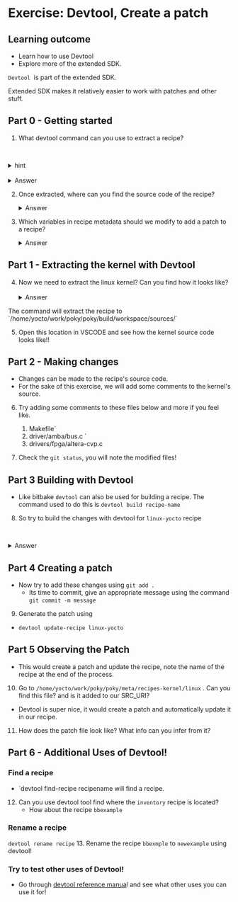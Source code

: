 # Exercise: Devtool, Create a patch

## Learning outcome

* Learn how to use Devtool 
* Explore more of the extended SDK.

`Devtool`  is part of the extended SDK. 

Extended SDK makes it relatively easier to work with patches and other stuff.

## Part 0 - Getting started

1. What devtool command can you use to extract a recipe?

   <details>
   <summary>hint</summary>
   Read the devtool help text
</details>
  <details>
	   <summary>Answer</summary>
	`devtool modify` is used to extract a recipe 
   </details>


2. Once extracted, where can you find the source code of the recipe?
  <details>
   <summary>Answer</summary>
	 `/home/yocto/work/poky/poky/build/workspace/sources/`
   </details>

3. Which variables in recipe metadata should we modify to add a patch to a recipe?
  <details>
	   <summary>Answer</summary>
		- `SRC_URI` should be updated with the patch details to include it in our recipe.
   </details>

## Part 1 - Extracting the kernel with Devtool

4. Now we need to extract the linux kernel? Can you find how it looks like?
  <details>
	   <summary>Answer</summary>
	- `devtool modify linux-yocto`
</details>
The command will extract the recipe to `/home/yocto/work/poky/poky/build/workspace/sources/`

5. Open this location in VSCODE and see how the kernel source code looks like!!

## Part 2 - Making changes

- Changes can be made to the recipe's source code. 
- For the sake of this exercise, we will add some comments to the kernel's source.

6. Try adding some comments to these files below and more if you feel like.

	1. Makefile`
	2. driver/amba/bus.c `
	3. drivers/fpga/altera-cvp.c
	   
7. Check the `git status`, you will note the modified files!

## Part 3 Building with Devtool

* Like bitbake `devtool` can also be used for building a recipe. The command used to do this  is `devtool build recipe-name`
8. So try to build the changes with devtool for `linux-yocto` recipe

  <details>
	   <summary>Answer</summary>
	- `devtool build linux-yocto`
</details>
   

## Part 4 Creating a patch

* Now try to add these changes using `git add .`
  * Its time to commit, give an appropriate message using the command 
     `git commit -m message`
9. Generate the patch using 
*  `devtool update-recipe linux-yocto`


## Part 5 Observing the Patch

* This would create a patch and update the recipe, note the name of the recipe at the end of the process.
10. Go to `/home/yocto/work/poky/poky/meta/recipes-kernel/linux` . Can you find this file? and is it added to our SRC_URI?
* Devtool is super nice, it would create a patch and automatically update it in our recipe.
11. How does the patch file look like? What info can you infer from it?

## Part 6 - Additional Uses of Devtool!

### Find a recipe
- `devtool find-recipe recipename will find a recipe.

12. Can you use devtool tool find where the `inventory` recipe is located?
	- How about the recipe `bbexample`

### Rename a recipe
 `devtool rename recipe`
13. Rename the recipe `bbexmple`  to `newexample` using devtool!



### Try to test other uses of Devtool!

- Go through [devtool reference manua](https://docs.yoctoproject.org/ref-manual/devtool-reference.html)l and see what other uses you can use it for!





